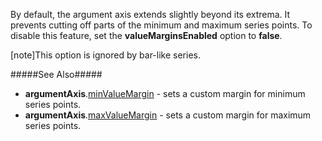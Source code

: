 By default, the argument axis extends slightly beyond its extrema. It prevents cutting off parts of the minimum and maximum series points. To disable this feature, set the **valueMarginsEnabled** option to **false**.

[note]This option is ignored by bar-like series.

#####See Also#####
- **argumentAxis**.[minValueMargin](/api-reference/20%20Data%20Visualization%20Widgets/dxChart/1%20Configuration/commonAxisSettings/minValueMargin.md '/Documentation/ApiReference/Data_Visualization_Widgets/dxChart/Configuration/argumentAxis/#minValueMargin') - sets a custom margin for minimum series points.
- **argumentAxis**.[maxValueMargin](/api-reference/20%20Data%20Visualization%20Widgets/dxChart/1%20Configuration/commonAxisSettings/maxValueMargin.md '/Documentation/ApiReference/Data_Visualization_Widgets/dxChart/Configuration/argumentAxis/#maxValueMargin') - sets a custom margin for maximum series points.
